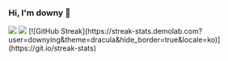 ### Hi, I'm downy 👋

<!--
**downying/downying** is a ✨ _special_ ✨ repository because its `README.md` (this file) appears on your GitHub profile.

Here are some ideas to get you started:

- 🔭 I’m currently working on ...
- 🌱 I’m currently learning ...
- 👯 I’m looking to collaborate on ...
- 🤔 I’m looking for help with ...
- 💬 Ask me about ...
- 📫 How to reach me: ...
- 😄 Pronouns: ...
- ⚡ Fun fact: ...
-->


<div>
<p>	
<img src="https://github-readme-stats.vercel.app/api/top-langs/?username=downying&layout=compact">
<img src="https://github-readme-stats.vercel.app/api?username=downying&show_icons=true">
[![GitHub Streak](https://streak-stats.demolab.com?user=downying&theme=dracula&hide_border=true&locale=ko)](https://git.io/streak-stats)
</p>
</div>

